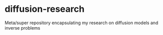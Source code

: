 # diffusion-research
Meta/super repository encapsulating my research on diffusion models and inverse problems
